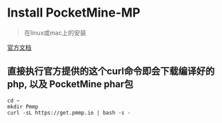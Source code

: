 # Install PocketMine-MP
> 在linux或mac上的安装

[官方文档](https://doc.pmmp.io/en/rtfd/installation/get-dot-pmmp-dot-io.html#installing-updating-to-the-latest-version)


## 直接执行官方提供的这个curl命令即会下载编译好的 php, 以及 PocketMine phar包

```
cd ~
mkdir Pmmp
curl -sL https://get.pmmp.io | bash -s -
```
